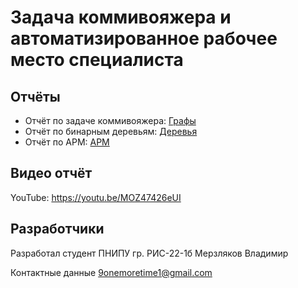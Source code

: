 # Задача коммивояжера и автоматизированное рабочее место специалиста
## Отчёты
- Отчёт по задаче коммивояжера: [Графы](https://github.com/Karrton/Creative-tasks/tree/main/Graph/Source)
- Отчёт по бинарным деревьям: [Деревья](https://github.com/Karrton/Creative-tasks/tree/main/Tree/Source)
- Отчёт по АРМ: [АРМ](https://github.com/Karrton/Creative-tasks/tree/main/EQ)
## Видео отчёт
YouTube: https://youtu.be/MOZ47426eUI 
## Разработчики 
Разработал студент ПНИПУ гр. РИС-22-1б Мерзляков Владимир

Контактные данные 9onemoretime1@gmail.com
